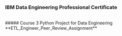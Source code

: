 ### IBM Data Engineering Professional Certificate
<br/>
##### Course 3 Python Project for Data Engineering
**ETL_Engineer_Peer_Review_Assignment**

